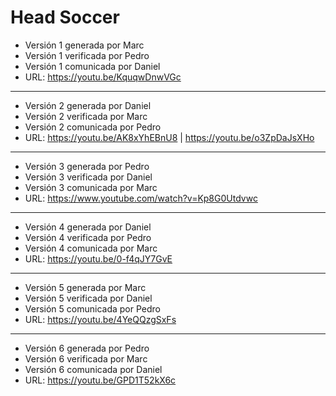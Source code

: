 # Head Soccer
- Versión 1 generada por Marc
- Versión 1 verificada por Pedro
- Versión 1 comunicada por Daniel
- URL: https://youtu.be/KquqwDnwVGc

----------------
- Versión 2 generada por Daniel
- Versión 2 verificada por Marc
- Versión 2 comunicada por Pedro
- URL:  https://youtu.be/AK8xYhEBnU8 | https://youtu.be/o3ZpDaJsXHo

----------------
- Versión 3 generada por Pedro
- Versión 3 verificada por Daniel
- Versión 3 comunicada por Marc
- URL: https://www.youtube.com/watch?v=Kp8G0Utdvwc

----------------
- Versión 4 generada por Daniel
- Versión 4 verificada por Pedro
- Versión 4 comunicada por Marc
- URL: https://youtu.be/0-f4qJY7GvE

----------------
- Versión 5 generada por Marc
- Versión 5 verificada por Daniel
- Versión 5 comunicada por Pedro
- URL: https://youtu.be/4YeQQzgSxFs

----------------
- Versión 6 generada por Pedro
- Versión 6 verificada por Marc
- Versión 6 comunicada por Daniel
- URL: https://youtu.be/GPD1T52kX6c
